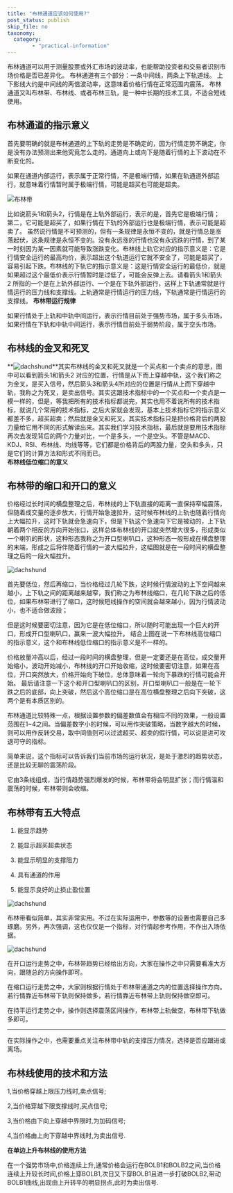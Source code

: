 ```yaml
---
title: "布林通道应该如何使用?"
post_status: publish
skip_file: no
taxonomy:
  category:
        - "practical-information"
---
```


布林通道可以用于测量股票或外汇市场的波动率，也能帮助投资者和交易者识别市场价格是否已差异化。 布林通道有三个部分：一条中间线，两条上下轨道线。 上下影线大约是中间线的两倍波动率，这意味着价格行情在正常范围内震荡。 布林通道又叫布林带、布林线、或者布林三轨，是一种中长期的技术工具，不适合短线使用。

## 布林通道的指示意义

首先要明确的就是布林通道的上下轨的走势是不确定的，因为行情走势不确定，你是没有办法预测出来他究竟怎么走的。通道向上或向下是随着行情的上下波动在不断变化的。

如果在通道内部运行，表示属于正常行情，不是极端行情，如果在轨通道外部运行，就意味着行情暂时属于极端行情，可能是超买也可能是超卖。

![布林带](https://cdn.fendou.la/funstoutiao/2020/12/104126154.png)

比如说箭头1和箭头2，行情是在上轨外部运行，表示的是，首先它是极端行情；第二，它可能是超买了，如果行情在下轨的外部运行也是极端行情，表示可能是超卖了。 虽然说行情是不可预测的，但有一条规律是永恒不变的，就是行情总是涨落起伏，这条规律是永恒不变的。没有永远涨的行情也没有永远跌的行情，到了某一时刻因为某一因素就可能导致涨跌变化。布林线上轨它对应的指示意义是：它是行情安全运行的最高均价，表示超出这个轨道运行它就不安全了，可能是超买了，容易引起下跌。布林线的下轨它的指示意义是：这是行情安全运行的最低价，就是如果超过这个最低价表示行情暂时是过低了，可能会反弹上去。请看箭头1和箭头2 所指的一个是在上轨外部运行、一个是在下轨外部运行，这样上下轨通常就是行情运行的压力线和支撑线。上轨通常是行情运行的压力线，下轨通常是行情运行的支撑线。 **布林带运行规律**

如果行情处于上轨和中轨中间运行，表示行情目前处于强势市场，属于多头市场，如果行情在下轨和中轨中间运行，表示行情目前处于弱势阶段，属于空头市场。

## 布林线的金叉和死叉

**![dachshund](https://cdn.fendou.la/funstoutiao/2020/12/105210408.png ".....png")**其实布林线的金叉和死叉就是一个买点和一个卖点的意思，图中可以看到箭头1和箭头2 对应的位置，行情是从下而上穿越中轨，这个我们称之为金叉，是买入信号，然后箭头3和箭头4所对应的位置是行情从上而下穿越中轨，我称之为死叉，是卖出信号。其实这跟技术指标中的一个买点和一个卖点是一模一样的，但是，等我把所有的技术指标都说完，其实也用不着说所有的技术指标，就说几个常用的技术指标，之后大家就会发现，基本上技术指标它的指示意义都差不多，超买超卖；然后就是金叉和死叉。其实技术指标只是把价格背后的两股力量给它用不同的形式解读出来。其实我们学习技术指标，最后就是要用技术指标再次去发现背后的两个力量对比，一个是多头，一个是空头。不管是MACD、KDJ、RSI、布林线、均线等等，它们都是价格背后的两股力量，空头和多头，只是它们的计算方法和形式不同而已。  
**布林线低位缩口的意义**

## 布林带的缩口和开口的意义

价格经过长时间的横盘整理之后，布林线的上下轨直接的距离一直保持窄幅震荡，但随着成交量的逐步放大，行情开始急速拉升，这时候布林线的上轨也随着行情向上大幅拉升，这时下轨就会急速向下，但是下轨这个急速向下它是被动的，上下轨朝着两个相反的方向开始张口，这样总体布林线的开口就突然增大很多，形成类似一个喇叭的形状，这种形态我称之为开口型喇叭口，这种形态一般形成在横盘整理的末端，形成之后将伴随着行情的一波大幅拉升，这幅图就是在一段时间的横盘整理之后的一段大幅拉升。

![dachshund](https://cdn.fendou.la/funstoutiao/2020/12/105708035.png "图像 6.png")

首先要低位，然后再缩口，当价格经过几轮下跌，这时候行情波动的上下空间越来越小，上下轨之间的距离越来越窄，我们称之为布林线缩口，在几轮下跌之后的低位，如果布林带进行了缩口，这时候短线操作的空间就会越来越小，因为行情波动小，也不适合做波段；

但是这时候要密切注意，因为它是在低位缩口，所以随时可能出现一个巨大的开口，形成开口型喇叭口，赢来一波大幅拉升。 结合上图在说一下布林线高位缩口的指示意义，这个和布林线低位缩口的指示意义是不一样的。

价格放量冲高以后，经过一段时间的横盘整理，但是一定要还是在高位，成交量开始缩小，波动开始减小，布林线的开口开始收缩，这时候要密切注意，如果在高位，开口突然放大，价格开始向下破位，总体意味着一轮向下暴跌的行情可能会开始。 最后请注意一下这个和开口型喇叭口的区别，开口型喇叭口一般是在一轮下跌之后的底部，向上突破，然后这个高位缩口是在高位横盘整理之后向下突破，这两个是有本质区别的。

布林通道比较特殊一点，根据设置参数的偏差数值会有相应不同的效果，一般设置范围在1~4之间。当偏差数字小的时候，可以用作突破策略，当数字越大的时候，则可以用作反转交易，取中间值则可以过滤超买、超卖的假行情，可以说是进可攻退可守的指标。

简单来说，这个指标可以告诉我们当前市场的运行状况，是处于激烈的趋势状态，还是比较无聊的震荡阶段。

它由3条线组成，当行情趋势强烈爆发的时候，布林带将会明显扩张；而行情温和震荡的时候，布林带则会收缩。

## 布林带有五大特点

1. 能显示趋势
    
2. 能显示超买超卖状态
    
3. 能显示明显的支撑阻力
    
4. 具有通道的作用
    
5. 能显示良好的止损止盈位置
    

![dachshund](https://cdn.fendou.la/funstoutiao/2020/12/092131555.png "微信截图_20200917092117.png")

布林带看似简单，其实非常实用。不过在实际运用中，参数等的设置也需要自己多琢磨。另外，再次强调，这也仅仅是一个指标，对行情起参考作用，不作出入场依据。

![dachshund](https://cdn.fendou.la/funstoutiao/2020/12/172511329.jpg "v2-c0faa8cb989e2a15445aebd7aafa33b1_b.jpg")

在开口运行走势之中，布林带趋势已经给出方向，大家在操作之中只需要看准大方向，跟随总的方向操作即可。

在缩口运行走势之中，大家则根据行情处于布林带通道之内的位置选择操作方向。若行情靠近布林带下轨则保持做多，若行情靠近布林带上轨则保持做空即可。

在持平运行走势之中，操作则选择震荡区间操作，布林带上轨做空，布林带下轨做多即可。

* * *

在实际操作之中，也需要重点关注布林带中轨的支撑压力情况，选择是否应跟进或离场。

## 布林线使用的技术和方法

1,当价格穿越上限压力线时,卖点信号;

2,当价格穿越下限支撑线时,买点信号;

3,当价格由下向上穿越中界限时,为加码信号;

4,当价格由上向下穿越中界线时,为卖出信号.

**在单边上升布林线的使用方法**

在一个强势市场中,价格连续上升,通常价格会运行在BOLB1和BOLB2之间,当价格连续上升较长时间,价格上穿BOLB1,次日又下穿BOLB1且进一步打破BOLB2,带动BOLB1曲线,出现由上升转平的明显拐点,此时为卖出信号.
